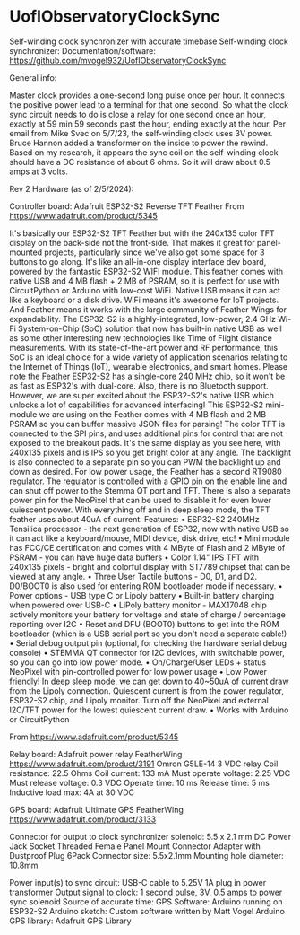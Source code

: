 # UofIObservatoryClockSync
Self-winding clock synchronizer with accurate timebase
Self-winding clock synchronizer:
Documentation/software:  https://github.com/mvogel932/UofIObservatoryClockSync


General info:

Master clock provides a one-second long pulse once per hour.  It connects the positive power lead to a terminal for that one second.  So what the clock sync circuit needs to do is close a relay for one second once an hour, exactly at 59 min 59 seconds past the hour, ending exactly at the hour.
Per email from Mike Svec on 5/7/23, the self-winding clock uses 3V power.   Bruce Hannon added a transformer on the inside to power the rewind.
Based on my research, it appears the sync coil on the self-winding clock should have a DC resistance of about 6 ohms.  So it will draw about 0.5 amps at 3 volts.


Rev 2 Hardware (as of 2/5/2024):

Controller board:  Adafruit ESP32-S2 Reverse TFT Feather
From <https://www.adafruit.com/product/5345> 

It's basically our ESP32-S2 TFT Feather but with the 240x135 color TFT display on the back-side not the front-side. That makes it great for panel-mounted projects, particularly since we've also got some space for 3 buttons to go along. It's like an all-in-one display interface dev board, powered by the fantastic ESP32-S2 WIFI module.
This feather comes with native USB and 4 MB flash + 2 MB of PSRAM, so it is perfect for use with CircuitPython or Arduino with low-cost WiFi. Native USB means it can act like a keyboard or a disk drive. WiFi means it's awesome for IoT projects. And Feather means it works with the large community of Feather Wings for expandability.
The ESP32-S2 is a highly-integrated, low-power, 2.4 GHz Wi-Fi System-on-Chip (SoC) solution that now has built-in native USB as well as some other interesting new technologies like Time of Flight distance measurements. With its state-of-the-art power and RF performance, this SoC is an ideal choice for a wide variety of application scenarios relating to the Internet of Things (IoT), wearable electronics, and smart homes.
Please note the Feather ESP32-S2 has a single-core 240 MHz chip, so it won't be as fast as ESP32's with dual-core. Also, there is no Bluetooth support. However, we are super excited about the ESP32-S2's native USB which unlocks a lot of capabilities for advanced interfacing! This ESP32-S2 mini-module we are using on the Feather comes with 4 MB flash and 2 MB PSRAM so you can buffer massive JSON files for parsing!
The color TFT is connected to the SPI pins, and uses additional pins for control that are not exposed to the breakout pads. It's the same display as you see here, with 240x135 pixels and is IPS so you get bright color at any angle. The backlight is also connected to a separate pin so you can PWM the backlight up and down as desired.
For low power usage, the Feather has a second RT9080 regulator. The regulator is controlled with a GPIO pin on the enable line and can shut off power to the Stemma QT port and TFT. There is also a separate power pin for the NeoPixel that can be used to disable it for even lower quiescent power. With everything off and in deep sleep mode, the TFT feather uses about 40uA of current.
Features:
	• ESP32-S2 240MHz Tensilica processor - the next generation of ESP32, now with native USB so it can act like a keyboard/mouse, MIDI device, disk drive, etc!
	• Mini module has FCC/CE certification and comes with 4 MByte of Flash and 2 MByte of PSRAM - you can have huge data buffers
	• Color 1.14" IPS TFT with 240x135 pixels - bright and colorful display with ST7789 chipset that can be viewed at any angle.
	• Three User Tactile buttons - D0, D1, and D2. D0/BOOT0 is also used for entering ROM bootloader mode if necessary.
	• Power options - USB type C or Lipoly battery
	• Built-in battery charging when powered over USB-C
	• LiPoly battery monitor - MAX17048 chip actively monitors your battery for voltage and state of charge / percentage reporting over I2C
	• Reset and DFU (BOOT0) buttons to get into the ROM bootloader (which is a USB serial port so you don't need a separate cable!)
	• Serial debug output pin (optional, for checking the hardware serial debug console)
	• STEMMA QT connector for I2C devices, with switchable power, so you can go into low power mode.
	• On/Charge/User LEDs + status NeoPixel with pin-controlled power for low power usage
	• Low Power friendly! In deep sleep mode, we can get down to 40~50uA of current draw from the Lipoly connection. Quiescent current is from the power regulator, ESP32-S2 chip, and Lipoly monitor. Turn off the NeoPixel and external I2C/TFT power for the lowest quiescent current draw.
	• Works with Arduino or CircuitPython

From <https://www.adafruit.com/product/5345> 


Relay board:  Adafruit power relay FeatherWing
https://www.adafruit.com/product/3191
Omron G5LE-14 3 VDC relay
Coil resistance:  22.5 Ohms
Coil current:  133 mA
Must operate voltage: 2.25 VDC
Must release voltage: 0.3 VDC
Operate time:  10 ms
Release time:  5 ms
Inductive load max:  4A at 30 VDC


GPS board: Adafruit Ultimate GPS FeatherWing
https://www.adafruit.com/product/3133


Connector for output to clock synchronizer solenoid:
5.5 x 2.1 mm DC Power Jack Socket Threaded Female Panel Mount Connector Adapter with Dustproof Plug 6Pack
Connector size: 5.5x2.1mm
Mounting hole diameter: 10.8mm


Power input(s) to sync circuit:  USB-C cable to 5.25V 1A plug in power transformer
Output signal to clock:   1 second pulse, 3V, 0.5 amps to power sync solenoid
Source of accurate time:  GPS
Software:  Arduino running on ESP32-S2
Arduino sketch:  Custom software written by Matt Vogel
Arduino GPS library:  Adafruit GPS Library
